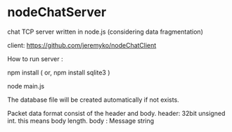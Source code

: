 nodeChatServer
==============

chat TCP server written in node.js (considering data fragmentation)

client: https://github.com/jeremyko/nodeChatClient


How to run server :

  npm install ( or, npm install sqlite3 )

  node main.js

The database file will be created automatically if not exists.

Packet data format consist of the header and body.
header: 32bit unsigned int. this means body length.
body  : Message string


 